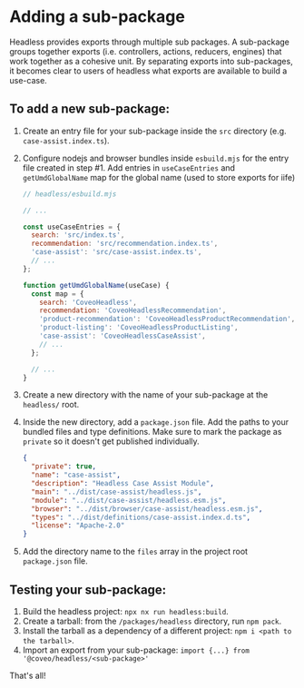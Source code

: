 # Adding a sub-package

Headless provides exports through multiple sub packages. A sub-package groups together exports (i.e. controllers, actions, reducers, engines) that work together as a cohesive unit. By separating exports into sub-packages, it becomes clear to users of headless what exports are available to build a use-case.

## To add a new sub-package:

1. Create an entry file for your sub-package inside the `src` directory (e.g. `case-assist.index.ts`).
2. Configure nodejs and browser bundles inside `esbuild.mjs` for the entry file created in step #1. Add entries in `useCaseEntries` and `getUmdGlobalName` map for the global name (used to store exports for iife)

   ```javascript
   // headless/esbuild.mjs

   // ...

   const useCaseEntries = {
     search: 'src/index.ts',
     recommendation: 'src/recommendation.index.ts',
     'case-assist': 'src/case-assist.index.ts',
     // ...
   };

   function getUmdGlobalName(useCase) {
     const map = {
       search: 'CoveoHeadless',
       recommendation: 'CoveoHeadlessRecommendation',
       'product-recommendation': 'CoveoHeadlessProductRecommendation',
       'product-listing': 'CoveoHeadlessProductListing',
       'case-assist': 'CoveoHeadlessCaseAssist',
       // ...
     };

     // ...
   }
   ```

3. Create a new directory with the name of your sub-package at the `headless/` root.
4. Inside the new directory, add a `package.json` file. Add the paths to your bundled files and type definitions. Make sure to mark the package as `private` so it doesn't get published individually.

   ```json
   {
     "private": true,
     "name": "case-assist",
     "description": "Headless Case Assist Module",
     "main": "../dist/case-assist/headless.js",
     "module": "../dist/case-assist/headless.esm.js",
     "browser": "../dist/browser/case-assist/headless.esm.js",
     "types": "../dist/definitions/case-assist.index.d.ts",
     "license": "Apache-2.0"
   }
   ```

5. Add the directory name to the `files` array in the project root `package.json` file.

## Testing your sub-package:

1. Build the headless project: `npx nx run headless:build`.
2. Create a tarball: from the `/packages/headless` directory, run `npm pack`.
3. Install the tarball as a dependency of a different project: `npm i <path to the tarball>`.
4. Import an export from your sub-package: `import {...} from '@coveo/headless/<sub-package>'`

That's all!
